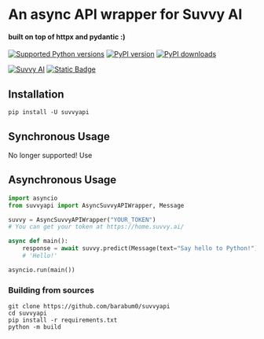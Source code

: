 # An async API wrapper for Suvvy AI
#### built on top of httpx and pydantic :)
[![Supported Python versions](https://img.shields.io/pypi/pyversions/suvvyapi.svg?style=flat-square&logo=python&logoColor=FFE873)](https://pypi.org/project/suvvyapi)
[![PyPI version](https://img.shields.io/pypi/v/suvvyapi.svg?style=flat-square&logo=pypi&logoColor=FFE873)](https://pypi.org/project/suvvyapi)
[![PyPI downloads](https://img.shields.io/pypi/dm/suvvyapi.svg?style=flat-square)](https://pypi.org/project/suvvyapi)

[![Suvvy AI](https://img.shields.io/badge/suvvy.ai-best%20AI%20website-blue?style=flat-square)](https://suvvy.ai)
[![Static Badge](https://img.shields.io/badge/OpenAI-ChatGPT-blue?style=flat-square&logo=openai)](https://openai.com/chatgpt)

## Installation
```shell
pip install -U suvvyapi 
```

## Synchronous Usage
No longer supported! Use

## Asynchronous Usage

```python
import asyncio
from suvvyapi import AsyncSuvvyAPIWrapper, Message

suvvy = AsyncSuvvyAPIWrapper("YOUR_TOKEN")
# You can get your token at https://home.suvvy.ai/

async def main():
    response = await suvvy.predict(Message(text="Say hello to Python!"), "random_id")
    # 'Hello!'

asyncio.run(main())
```

### Building from sources
```shell
git clone https://github.com/barabum0/suvvyapi
cd suvvyapi
pip install -r requirements.txt
python -m build
```